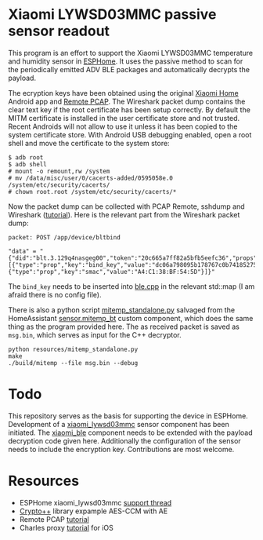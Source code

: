 # Xiaomi LYWSD03MMC passive sensor readout
This program is an effort to support the Xiaomi LYWSD03MMC temperature and humidity sensor in [ESPHome](https://esphome.io/). It uses the passive method to scan for the periodically emitted ADV BLE packages and automatically decrypts the payload.

The ecryption keys have been obtained using the original [Xiaomi Home](https://play.google.com/store/apps/details?id=com.xiaomi.smarthome&hl=en) Android app and [Remote PCAP](https://play.google.com/store/apps/details?id=com.egorovandreyrm.pcapremote&hl=en). The Wireshark packet dump contains the clear text key if the root certificate has been setup correctly. By default the MITM certificate is installed in the user certificate store and not trusted. Recent Androids will not allow to use it unless it has been copied to the system certificate store. With Android USB debugging enabled, open a root shell and move the certificate to the system store:

```
$ adb root
$ adb shell
# mount -o remount,rw /system
# mv /data/misc/user/0/cacerts-added/0595058e.0 /system/etc/security/cacerts/
# chown root.root /system/etc/security/cacerts/*

```
Now the packet dump can be collected with PCAP Remote, sshdump and Wireshark ([tutorial](https://egorovandreyrm.com/pcap-remote-tutorial/)). Here is the relevant part from the Wireshark packet dump:

```
packet: POST /app/device/bltbind

"data" = "{"did":"blt.3.129q4nasgeg00","token":"20c665a7ff82a5bfb5eefc36","props":[{"type":"prop","key":"bind_key","value":"dc06a798095b178767c0b74185275352"},{"type":"prop","key":"smac","value":"A4:C1:38:BF:54:5D"}]}"
```

The ``bind_key`` needs to be inserted into [ble.cpp](https://github.com/ahpohl/xiaomi_lywsd03mmc/blob/master/src/ble.cpp) in the relevant std::map (I am afraid there is no config file).

There is also a python script [mitemp_standalone.py](https://github.com/ahpohl/xiaomi_lywsd03mmc/blob/master/resources/mitemp_standalone.py) salvaged from the HomeAssistant [sensor.mitemp_bt](https://github.com/custom-components/sensor.mitemp_bt) custom component, which does the same thing as the program provided here. The as received packet is saved as ``msg.bin``, which serves as input for the C++ decryptor.

```
python resources/mitemp_standalone.py
make
./build/mitemp --file msg.bin --debug
```

# Todo
This repository serves as the basis for supporting the device in ESPHome. Development of a [xiaomi_lywsd03mmc](https://github.com/ahpohl/esphome/tree/xiaomi_lywsd03mmc) sensor component has been initiated. The [xiaomi_ble](https://github.com/ahpohl/esphome/tree/dev/esphome/components/xiaomi_ble) component needs to be extended with the payload decryption code given here. Additionally the configuration of the sensor needs to include the encryption key. Contributions are most welcome.

# Resources
 - ESPHome xiaomi_lywsd03mmc [support thread](https://github.com/esphome/feature-requests/issues/552)
 - [Crypto++](https://www.cryptopp.com/) library expample AES-CCM with AE
 - Remote PCAP [tutorial](https://egorovandreyrm.com/pcap-remote-tutorial/)
 - Charles proxy [tutorial](https://www.raywenderlich.com/21931256-charles-proxy-tutorial-for-ios) for iOS
